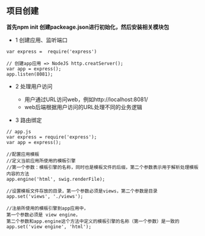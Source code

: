 ## 项目创建

**首先npm init 创建packeage.json进行初始化，然后安装相关模块包**

* 1 创建应用、监听端口

```
var express =  require('express')

// 创建app应用 => NodeJS http.creatServer();
var app = express();
app.listen(8081);
```

* 2 处理用户访问

    * 用户通过URL访问web，例如http://localhost:8081/
    * web后端根据用户访问的URL处理不同的业务逻辑

* 3 路由绑定




```
// app.js
var express = require('express');
var app = express();

//配置应用模板
//定义当前应用所使用的模板引擎
//第一个参数：模板引擎的名称，同时也是模板文件的后缀，第二个参数表示用于解析处理模板内容的方法
app.engine('html', swig.renderFile);

//设置模板文件存放的目录，第一个参数必须是views，第二个参数是目录
app.set('views', './views');

//注册所使用的模板引擎到app应用中，
第一个参数必须是 view engine，
第二个参数和app.engine这个方法中定义的模板引擎的名称（第一个参数）是一致的
app.set('view engine', 'html');
```




